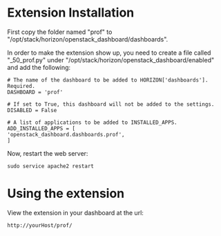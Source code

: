 # Extension Installation

First copy the folder named "prof" to "/opt/stack/horizon/openstack_dashboard/dashboards".

In order to make the extension show up, you need to create a file called "_50_prof.py" under "/opt/stack/horizon/openstack_dashboard/enabled" and add the following:

	# The name of the dashboard to be added to HORIZON['dashboards']. Required.
	DASHBOARD = 'prof'

	# If set to True, this dashboard will not be added to the settings.
	DISABLED = False

	# A list of applications to be added to INSTALLED_APPS.
	ADD_INSTALLED_APPS = [
    'openstack_dashboard.dashboards.prof',
	]

Now, restart the web server:

	sudo service apache2 restart

# Using the extension

View the extension in your dashboard at the url:

	http://yourHost/prof/
